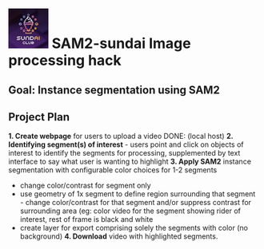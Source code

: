 # ![Alt](/sc.jpg "Title") SAM2-sundai Image processing hack 


## Goal: Instance segmentation using SAM2 

## Project Plan
**1. Create webpage** for users to upload a video
   DONE: (local host)
**2. Identifying segment(s) of interest** - users point and click on objects of interest to identify the segments for processing, supplemented by text interface to say what user is wanting to highlight
**3. Apply SAM2** instance segmentation with configurable color choices for 1-2 segments
- change color/contrast for segment only
- use geometry of 1x segment to define region surrounding that segment - change color/contrast for that segment and/or suppress contrast for surrounding area (eg: color video for the segment showing rider of interest, rest of frame is black and white
- create layer for export comprising solely the segments with color (no background)
**4. Download** video with highlighted segments. 
